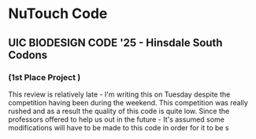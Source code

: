 # NuTouch Code
## UIC BIODESIGN CODE '25 - Hinsdale South Codons
### (1st Place Project )

This review is relatively late - I'm writing this on Tuesday despite the competition having been during the weekend. This competition was really rushed and as a result the quality of this code is quite low. Since the professors offered to help us out in the future - It's assumed some modifications will have to be made to this code in order for it to be s